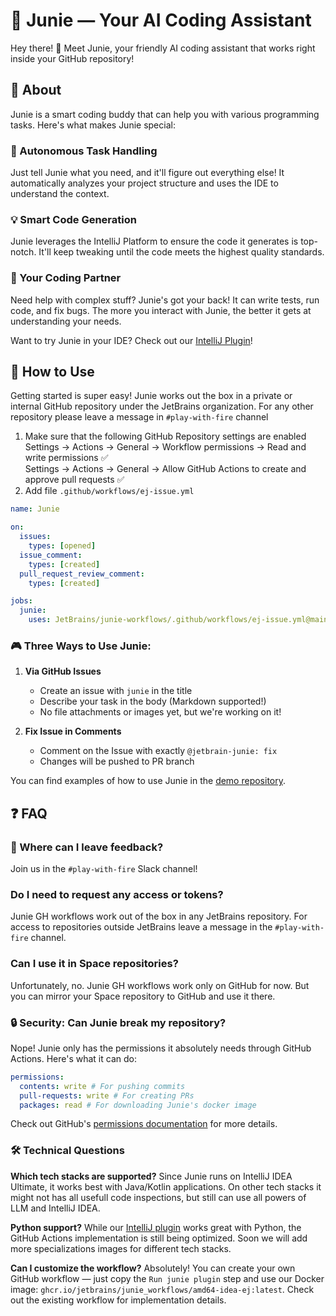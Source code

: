 # 🤖 Junie — Your AI Coding Assistant

Hey there! 👋 Meet Junie, your friendly AI coding assistant that works right inside your GitHub repository!

## 🌟 About

Junie is a smart coding buddy that can help you with various programming tasks. Here's what makes Junie special:

### 🎯 Autonomous Task Handling
Just tell Junie what you need, and it'll figure out everything else! It automatically analyzes your project structure and uses the IDE to understand the context.

### 💡 Smart Code Generation
Junie leverages the IntelliJ Platform to ensure the code it generates is top-notch. It'll keep tweaking until the code meets the highest quality standards.

### 🤝 Your Coding Partner
Need help with complex stuff? Junie's got your back! It can write tests, run code, and fix bugs. The more you interact with Junie, the better it gets at understanding your needs.

Want to try Junie in your IDE? Check out our [IntelliJ Plugin](https://plugins.jetbrains.com/plugin/26104-jetbrains-junie)!

## 🚀 How to Use

Getting started is super easy! Junie works out the box in a private or internal GitHub repository under the JetBrains organization. For any other repository please leave a message in `#play-with-fire` channel
1. Make sure that the following GitHub Repository settings are enabled  
Settings → Actions → General → Workflow permissions → Read and write permissions ✅  
Settings → Actions → General → Allow GitHub Actions to create and approve pull requests ✅
2. Add file `.github/workflows/ej-issue.yml`
```yaml
name: Junie

on:
  issues:
    types: [opened]
  issue_comment:
    types: [created]
  pull_request_review_comment:
    types: [created]

jobs:
  junie:
    uses: JetBrains/junie-workflows/.github/workflows/ej-issue.yml@main
```

### 🎮 Three Ways to Use Junie:

1. **Via GitHub Issues**
   - Create an issue with `junie` in the title
   - Describe your task in the body (Markdown supported!)
   - No file attachments or images yet, but we're working on it!

2. **Fix Issue in Comments**
   - Comment on the Issue with exactly `@jetbrain-junie: fix`
   - Changes will be pushed to PR branch

You can find examples of how to use Junie in the [demo repository](https://github.com/JetBrains/junie-demo).

## ❓ FAQ
### 💬 Where can I leave feedback?
Join us in the `#play-with-fire` Slack channel!

### Do I need to request any access or tokens?
Junie GH workflows work out of the box in any JetBrains repository. For access to repositories outside JetBrains leave a message in the `#play-with-fire` channel.

### Can I use it in Space repositories?
Unfortunately, no. Junie GH workflows work only on GitHub for now.
But you can mirror your Space repository to GitHub and use it there.

### 🔒 Security: Can Junie break my repository?
Nope! Junie only has the permissions it absolutely needs through GitHub Actions. Here's what it can do:
```yaml
permissions:
  contents: write # For pushing commits
  pull-requests: write # For creating PRs
  packages: read # For downloading Junie's docker image
```
Check out GitHub's [permissions documentation](https://docs.github.com/en/actions/writing-workflows/choosing-what-your-workflow-does/controlling-permissions-for-github_token) for more details.

### 🛠️ Technical Questions

**Which tech stacks are supported?**
Since Junie runs on IntelliJ IDEA Ultimate, it works best with Java/Kotlin applications. On other tech stacks it might not has all usefull code inspections, but still can use all powers of LLM and IntelliJ IDEA.

**Python support?**
While our [IntelliJ plugin](https://plugins.jetbrains.com/plugin/26104-jetbrains-junie) works great with Python, the GitHub Actions implementation is still being optimized. Soon we will add more specializations images for different tech stacks.

**Can I customize the workflow?**
Absolutely! You can create your own GitHub workflow — just copy the `Run junie plugin` step and use our Docker image: `ghcr.io/jetbrains/junie_workflows/amd64-idea-ej:latest`. Check out the existing workflow for implementation details.
